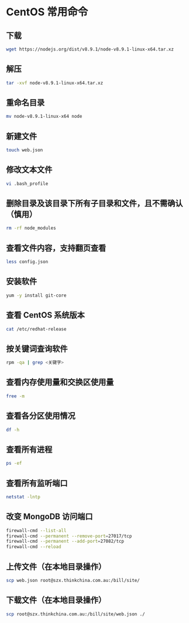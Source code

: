 # CentOS 常用命令

## 下载

```bash
wget https://nodejs.org/dist/v8.9.1/node-v8.9.1-linux-x64.tar.xz
```

## 解压

```bash
tar -xvf node-v8.9.1-linux-x64.tar.xz
```

## 重命名目录

```bash
mv node-v8.9.1-linux-x64 node
```

## 新建文件

```bash
touch web.json
```

## 修改文本文件

```bash
vi .bash_profile
```

## 删除目录及该目录下所有子目录和文件，且不需确认（慎用）

```bash
rm -rf node_modules
```

## 查看文件内容，支持翻页查看

```bash
less config.json
```

## 安装软件

```bash
yum -y install git-core
```

## 查看 CentOS 系统版本

```bash
cat /etc/redhat-release
```

## 按关键词查询软件

```bash
rpm -qa | grep <关键字>
```

## 查看内存使用量和交换区使用量

```bash
free -m
```

## 查看各分区使用情况

```bash
df -h
```

## 查看所有进程

```bash
ps -ef
```

## 查看所有监听端口

```bash
netstat -lntp
```

## 改变 MongoDB 访问端口

```bash
firewall-cmd --list-all
firewall-cmd --permanent --remove-port=27017/tcp
firewall-cmd --permanent --add-port=27082/tcp
firewall-cmd --reload
```

## 上传文件（在本地目录操作）

```bash
scp web.json root@szx.thinkchina.com.au:/bill/site/
```

## 下载文件（在本地目录操作）

```bash
scp root@szx.thinkchina.com.au:/bill/site/web.json ./
```
